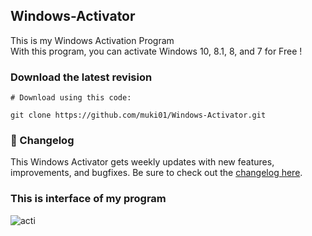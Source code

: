 ## Windows-Activator

This is my Windows Activation Program <br/>
With this program, you can activate Windows 10, 8.1, 8, and 7 for Free !

### Download the latest revision
```
# Download using this code:

git clone https://github.com/muki01/Windows-Activator.git
```

### :scroll: Changelog
This Windows Activator gets weekly updates with new features, improvements, and bugfixes.
Be sure to check out the [changelog here]().

### This is interface of my program
![acti](https://user-images.githubusercontent.com/75759731/101788796-2e273d00-3b09-11eb-953c-82609212c90f.PNG)

